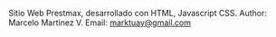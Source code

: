 Sitio Web Prestmax, desarrollado con HTML, Javascript CSS.
Author: Marcelo Martinez V.
Email: marktuay@gmail.com